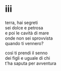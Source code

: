 # iii

terra, hai segreti  
sei dolce e petrosa  
e poi le cavità di mare  
onde non sei sprovvista  
quando ti vennero?

così ti prendi il senno  
dei figli e uguale di chi  
t'ha saputa per avventura
